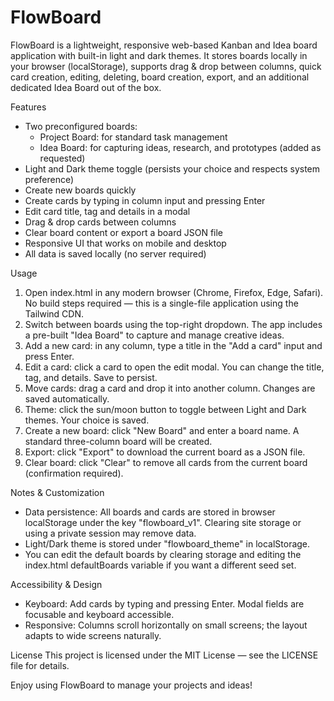 # FlowBoard

FlowBoard is a lightweight, responsive web-based Kanban and Idea board application with built-in light and dark themes. It stores boards locally in your browser (localStorage), supports drag & drop between columns, quick card creation, editing, deleting, board creation, export, and an additional dedicated Idea Board out of the box.

Features
- Two preconfigured boards:
  - Project Board: for standard task management
  - Idea Board: for capturing ideas, research, and prototypes (added as requested)
- Light and Dark theme toggle (persists your choice and respects system preference)
- Create new boards quickly
- Create cards by typing in column input and pressing Enter
- Edit card title, tag and details in a modal
- Drag & drop cards between columns
- Clear board content or export a board JSON file
- Responsive UI that works on mobile and desktop
- All data is saved locally (no server required)

Usage
1. Open index.html in any modern browser (Chrome, Firefox, Edge, Safari). No build steps required — this is a single-file application using the Tailwind CDN.
2. Switch between boards using the top-right dropdown. The app includes a pre-built "Idea Board" to capture and manage creative ideas.
3. Add a new card: in any column, type a title in the "Add a card" input and press Enter.
4. Edit a card: click a card to open the edit modal. You can change the title, tag, and details. Save to persist.
5. Move cards: drag a card and drop it into another column. Changes are saved automatically.
6. Theme: click the sun/moon button to toggle between Light and Dark themes. Your choice is saved.
7. Create a new board: click "New Board" and enter a board name. A standard three-column board will be created.
8. Export: click "Export" to download the current board as a JSON file.
9. Clear board: click "Clear" to remove all cards from the current board (confirmation required).

Notes & Customization
- Data persistence: All boards and cards are stored in browser localStorage under the key "flowboard_v1". Clearing site storage or using a private session may remove data.
- Light/Dark theme is stored under "flowboard_theme" in localStorage.
- You can edit the default boards by clearing storage and editing the index.html defaultBoards variable if you want a different seed set.

Accessibility & Design
- Keyboard: Add cards by typing and pressing Enter. Modal fields are focusable and keyboard accessible.
- Responsive: Columns scroll horizontally on small screens; the layout adapts to wide screens naturally.

License
This project is licensed under the MIT License — see the LICENSE file for details.

Enjoy using FlowBoard to manage your projects and ideas!